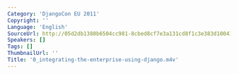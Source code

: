 ```yaml
---
Category: 'DjangoCon EU 2011'
Copyright: ''
Language: 'English'
SourceUrl: http://05d2db1380b6504cc981-8cbed8cf7e3a131cd8f1c3e383d10041.r93.cf2.rackcdn.com/djangocon-eu-2011/0_integrating-the-enterprise-using-django.m4v
Speakers: []
Tags: []
ThumbnailUrl: ''
Title: '0_integrating-the-enterprise-using-django.m4v'
---
```

